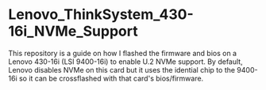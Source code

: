 # Lenovo_ThinkSystem_430-16i_NVMe_Support
This repository is a guide on how I flashed the firmware and bios on a Lenovo 430-16i (LSI 9400-16i) to enable U.2 NVMe support. By default, Lenovo disables NVMe on this card but it uses the idential chip to the 9400-16i so it can be crossflashed with that card's bios/firmware.
